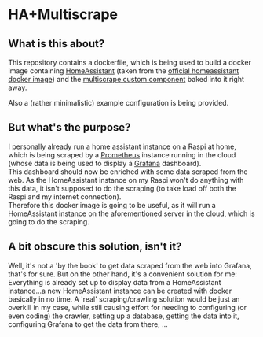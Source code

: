# HA+Multiscrape

## What is this about?

This repository contains a dockerfile, which is being used to build a docker image containing [HomeAssistant](https://github.com/home-assistant/core) (taken from the [official homeassistant docker image](https://hub.docker.com/r/homeassistant/home-assistant/)) and the [multiscrape custom component](https://github.com/danieldotnl/ha-multiscrape) baked into it right away. 

Also a (rather minimalistic) example configuration is being provided.

## But what's the purpose?

I personally already run a home assistant instance on a Raspi at home, which is being scraped by a [Prometheus](https://github.com/prometheus/prometheus) instance running in the cloud (whose data is being used to display a [Grafana](https://github.com/grafana/grafana) dashboard).\
This dashboard should now be enriched with some data scraped from the web. As the HomeAssistant instance on my Raspi won't do anything with this data, it isn't supposed to do the scraping (to take load off both the Raspi and my internet connection).\
Therefore this docker image is going to be useful, as it will run a HomeAssistant instance on the aforementioned server in the cloud, which is going to do the scraping.

## A bit obscure this solution, isn't it?

Well, it's not a 'by the book' to get data scraped from the web into Grafana, that's for sure. But on the other hand, it's a convenient solution for me: Everything is already set up to display data from a HomeAssistant instance...a new HomeAssistant instance can be created with docker basically in no time. A 'real' scraping/crawling solution would be just an overkill in my case, while still causing effort for needing to configuring (or even coding) the crawler, setting up a database, getting the data into it, configuring Grafana to get the data from there, ...